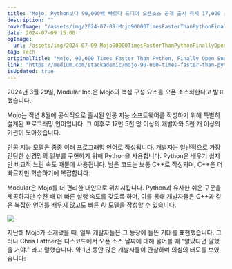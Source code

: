 ```yaml
---
title: "Mojo, Python보다 90,000배 빠르다 드디어 오픈소스 공개 출시 즉시 17,000 스타 돌파"
description: ""
coverImage: "/assets/img/2024-07-09-Mojo90000TimesFasterThanPythonFinallyOpenSourcedJustLaunchedAlreadySurpassing17000Stars_0.png"
date: 2024-07-09 15:00
ogImage: 
  url: /assets/img/2024-07-09-Mojo90000TimesFasterThanPythonFinallyOpenSourcedJustLaunchedAlreadySurpassing17000Stars_0.png
tag: Tech
originalTitle: "Mojo, 90,000 Times Faster Than Python, Finally Open Sourced! Just Launched, Already Surpassing 17,000 Stars"
link: "https://medium.com/stackademic/mojo-90-000-times-faster-than-python-finally-open-sourced-777bdd9a1896"
isUpdated: true
---
```




2024년 3월 29일, Modular Inc.은 Mojo의 핵심 구성 요소를 오픈 소스화한다고 발표했습니다.

Mojo는 작년 8월에 공식적으로 출시된 인공 지능 소프트웨어를 작성하기 위해 특별히 설계된 프로그래밍 언어입니다. 그 이후로 17만 5천 명 이상의 개발자와 5천 개 이상의 기관이 모아졌습니다.

인공 지능 모델은 종종 여러 프로그래밍 언어로 작성됩니다. 개발자는 일반적으로 가장 간단한 신경망의 일부를 구현하기 위해 Python을 사용합니다. Python은 배우기 쉽지만 비교적 느린 속도 때문에 사용됩니다. 남은 코드는 보통 C++로 작성되며, C++은 더 빠르지만 학습하기에 복잡합니다.

Modular은 Mojo를 더 편리한 대안으로 위치시킵니다. Python과 유사한 쉬운 구문을 제공하지만 수천 배 더 빠른 실행 속도를 갖도록 하며, 이를 통해 개발자들은 C++과 같은 복잡한 언어를 배우지 않고도 빠른 AI 모델을 작성할 수 있습니다.

<div class="content-ad"></div>

<img src="/assets/img/2024-07-09-Mojo90000TimesFasterThanPythonFinallyOpenSourcedJustLaunchedAlreadySurpassing17000Stars_0.png" />

지난해 Mojo가 소개됐을 때, 일부 개발자들은 그 등장에 들뜬 기대를 표현했습니다. 그러나 Chris Lattner은 디스코드에서 오픈 소스 날짜에 대해 물어볼 때 "알았다면 말했을 거야." 라고 말했습니다. 약 1년 동안 많은 개발자들이 관찰하며 의심의 태도를 보였습니다:
